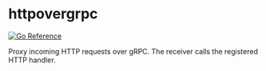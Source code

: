 # httpovergrpc

[![Go Reference](https://pkg.go.dev/badge/github.com/Jille/httpovergrpc.svg)](https://pkg.go.dev/github.com/Jille/httpovergrpc)

Proxy incoming HTTP requests over gRPC. The receiver calls the registered HTTP handler.
